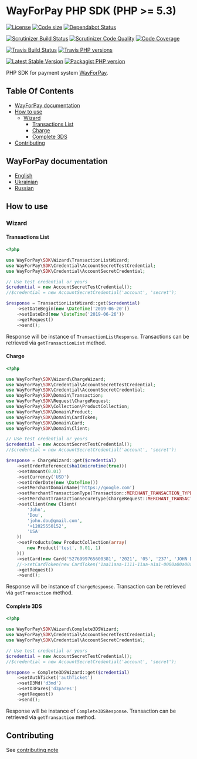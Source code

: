 # WayForPay PHP SDK (PHP >= 5.3)
[![License](https://img.shields.io/github/license/wayforpay/php-sdk.svg)](https://github.com/wayforpay/php-sdk) [![Code size](https://img.shields.io/github/languages/code-size/wayforpay/php-sdk.svg)](https://github.com/wayforpay/php-sdk) [![Dependabot Status](https://api.dependabot.com/badges/status?host=github&repo=wayforpay/php-sdk)](https://dependabot.com)

[![Scrutinizer Build Status](https://img.shields.io/scrutinizer/build/g/wayforpay/php-sdk.svg?label=Scrutinizer&logo=scrutinizer)](https://scrutinizer-ci.com/g/wayforpay/php-sdk/build-status/master) [![Scrutinizer Code Quality](https://img.shields.io/scrutinizer/g/wayforpay/php-sdk/master.svg?logo=scrutinizer)](https://scrutinizer-ci.com/g/wayforpay/php-sdk/?branch=master) [![Code Coverage](https://img.shields.io/scrutinizer/coverage/g/wayforpay/php-sdk/master.svg?logo=scrutinizer)](https://scrutinizer-ci.com/g/wayforpay/php-sdk/?branch=master)

[![Travis Build Status](https://img.shields.io/travis/wayforpay/php-sdk/master.svg?label=Travis&logo=travis)](https://travis-ci.org/wayforpay/php-sdk) [![Travis PHP versions](https://img.shields.io/travis/php-v/wayforpay/php-sdk.svg?logo=travis)](https://travis-ci.org/wayforpay/php-sdk)

[![Latest Stable Version](https://img.shields.io/packagist/v/wayforpay/php-sdk.svg)](https://packagist.org/packages/wayforpay/php-sdk) [![Packagist PHP version](https://img.shields.io/packagist/php-v/wayforpay/php-sdk.svg)](https://packagist.org/packages/wayforpay/php-sdk)

PHP SDK for payment system [WayForPay](https://wayforpay.com).

## Table Of Contents


- [WayForPay documentation](#wayforpay-documentation)
- [How to use](#how-to-use)
  - [Wizard](#wizard)
    - [Transactions List](#transactions-list)
    - [Charge](#charge)
    - [Complete 3DS](#complete-3ds)
- [Contributing](#contributing)


## WayForPay documentation
* [English](https://wiki.wayforpay.com/display/WADE/Wayforpay+Api+documentations+ENG)
* [Ukrainian](https://wiki.wayforpay.com/display/WADU/Wayforpay+Api+documentations+UA)
* [Russian](https://wiki.wayforpay.com/display/AD/Api+documentation)

## How to use
### Wizard
#### Transactions List

```php
<?php

use WayForPay\SDK\Wizard\TransactionListWizard;
use WayForPay\SDK\Credential\AccountSecretTestCredential;
use WayForPay\SDK\Credential\AccountSecretCredential;

// Use test credential or yours
$credential = new AccountSecretTestCredential();
//$credential = new AccountSecretCredential('account', 'secret');

$response = TransactionListWizard::get($credential)
    ->setDateBegin(new \DateTime('2019-06-20'))
    ->setDateEnd(new \DateTime('2019-06-26'))
    ->getRequest()
    ->send();
```

Response will be instance of `TransactionListResponse`. Transactions can be retrieved via
`getTransactionList` method.

#### Charge

```php
<?php

use WayForPay\SDK\Wizard\ChargeWizard;
use WayForPay\SDK\Credential\AccountSecretTestCredential;
use WayForPay\SDK\Credential\AccountSecretCredential;
use WayForPay\SDK\Domain\Transaction;
use WayForPay\SDK\Request\ChargeRequest;
use WayForPay\SDK\Collection\ProductCollection;
use WayForPay\SDK\Domain\Product;
use WayForPay\SDK\Domain\CardToken;
use WayForPay\SDK\Domain\Card;
use WayForPay\SDK\Domain\Client;

// Use test credential or yours
$credential = new AccountSecretTestCredential();
//$credential = new AccountSecretCredential('account', 'secret');

$response = ChargeWizard::get($credential)
    ->setOrderReference(sha1(microtime(true)))
    ->setAmount(0.01)
    ->setCurrency('USD')
    ->setOrderDate(new \DateTime())
    ->setMerchantDomainName('https://google.com')
    ->setMerchantTransactionType(Transaction::MERCHANT_TRANSACTION_TYPE_SALE)
    ->setMerchantTransactionSecureType(ChargeRequest::MERCHANT_TRANSACTION_SECURE_TYPE_AUTO)
    ->setClient(new Client(
        'John',
        'Dou',
        'john.dou@gmail.com',
        '+12025550152',
        'USA'
    ))
    ->setProducts(new ProductCollection(array(
        new Product('test', 0.01, 1)
    )))
    ->setCard(new Card('5276999765600381', '2021', '05', '237', 'JOHN DOU'))
    //->setCardToken(new CardToken('1aa11aaa-1111-11aa-a1a1-0000a00a00aa'))
    ->getRequest()
    ->send();
```

Response will be instance of `ChargeResponse`. Transaction can be retrieved via
`getTransaction` method.

#### Complete 3DS

```php
<?php

use WayForPay\SDK\Wizard\Complete3DSWizard;
use WayForPay\SDK\Credential\AccountSecretTestCredential;
use WayForPay\SDK\Credential\AccountSecretCredential;

// Use test credential or yours
$credential = new AccountSecretTestCredential();
//$credential = new AccountSecretCredential('account', 'secret');

$response = Complete3DSWizard::get($credential)
    ->setAuthTicket('authTicket')
    ->setD3Md('d3md')
    ->setD3Pares('d3pares')
    ->getRequest()
    ->send();
```

Response will be instance of `Complete3DSResponse`. Transaction can be retrieved via
`getTransaction` method.

## Contributing
See [contributing note](./CONTRIBUTING.md)